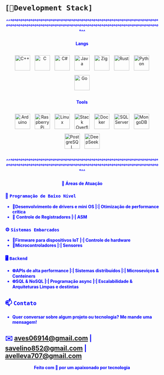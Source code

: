 # `[🔋Development Stack]`  
<div align="center">
    <h5><strong style="color: blue;">^^°º°º°º°º°º°º°º°º°º°º°º°º°º°º°º°º°º°º°º°º°º°º°º°º°º°º°º°º°º°º°º°º°º°º°º°º°º°º°º°º°º°º°º°º°º°º°º°º°º°º°º°º°º°º°º°º°º°º°º°º°º°º°º°º°º°º°º°º°º°º°º°º°º°º°^^</strong></h5>
</div>
<div align="center">
    <h4><strong style="color: blue;">Langs</strong></h4>
</div>
<div align="center">
    <div style="display: flex; flex-wrap: wrap; justify-content: center; gap: 15px; margin: 30px 0;">
        <!-- Tecnologias existentes -->
        <a href="https://isocpp.org/" target="_blank" title="C++">
            <img src="https://upload.wikimedia.org/wikipedia/commons/thumb/1/18/ISO_C%2B%2B_Logo.svg/1822px-ISO_C%2B%2B_Logo.svg.png" alt="C++" width="50" height="50">
        </a>
        <a href="https://www.iso.org/standard/74528.html" target="_blank" title="C">
            <img src="https://upload.wikimedia.org/wikipedia/commons/thumb/1/18/C_Programming_Language.svg/926px-C_Programming_Language.svg.png" alt="C" width="50" height="50">
        </a>
        <a href="https://dotnet.microsoft.com/" target="_blank" title="C#">
            <img src="https://upload.wikimedia.org/wikipedia/commons/thumb/b/bd/Logo_C_sharp.svg/1820px-Logo_C_sharp.svg.png" alt="C#" width="50" height="50">
        </a>
        <a href="https://www.java.com/" target="_blank" title="Java">
            <img src="https://scoop-cms.s3-eu-west-1.amazonaws.com/55e853c7ca2f3a596c8b4568/java-mascot-min.png" alt="Java" width="50" height="50">
        </a>
        <a href="https://ziglang.org/" target="_blank" title="Zig">
            <img src="https://external-preview.redd.it/y4-t25rhGrPV_cKLCxt3qNnO8fR_ciqZBJBF8nhclCs.jpg?width=1080&crop=smart&auto=webp&s=600773580c665cb37a933bd415ecd7f459efbd5f" alt="Zig" width="50" height="50">
        </a>
        <a href="https://www.rust-lang.org/" target="_blank" title="Rust">
            <img src="https://e7.pngegg.com/pngimages/114/914/png-clipart-rust-programming-language-logo-machine-learning-haskell-crab-animals-cartoon.png" alt="Rust" width="50" height="50">
        </a>
        <a href="https://www.python.org/" target="_blank" title="Python">
            <img src="https://upload.wikimedia.org/wikipedia/commons/thumb/0/0a/Python.svg/1200px-Python.svg.png" alt="Python" width="50" height="50">
        </a>
        <a href="https://go.dev/" target="_blank" title="Go">
            <img src="https://iconlogovector.com/uploads/images/2024/04/lg-6619d74e0c9e1-GO-Golang.webp" alt="Go" width="50" height="50">
        </a>
    </div>
</div>
<div align="center">
    <h4><strong style="color: blue;">Tools</strong></h4>
</div>
<div align="center">
    <div style="display: flex; flex-wrap: wrap; justify-content: center; gap: 15px; margin: 30px 0;">
        <!-- Tecnologias existentes -->
        <a href="https://www.arduino.cc/" target="_blank" title="Arduino">
            <img src="https://upload.wikimedia.org/wikipedia/commons/8/87/Arduino_Logo.svg" alt="Arduino" width="50" height="50">
        </a>
        <a href="https://www.raspberrypi.org/" target="_blank" title="Raspberry Pi">
            <img src="https://upload.wikimedia.org/wikipedia/en/thumb/c/cb/Raspberry_Pi_Logo.svg/1920px-Raspberry_Pi_Logo.svg.png" alt="Raspberry Pi" width="50" height="50">
        </a>
        <a href="https://www.linux.org/" target="_blank" title="Linux">
            <img src="https://upload.wikimedia.org/wikipedia/commons/a/af/Tux.png" alt="Linux" width="50" height="50">
        </a>
        <a href="https://stackoverflow.com/" target="_blank" title="Stack Overflow">
            <img src="https://upload.wikimedia.org/wikipedia/commons/e/ef/Stack_Overflow_icon.svg" alt="Stack Overflow" width="50" height="50">
        </a>
        <a href="https://www.docker.com/" target="_blank" title="Docker">
            <img src="https://miro.medium.com/1*SJryNEZi8mugN4guNayofw.png" alt="Docker" width="50" height="50">
        </a>
        <a href="https://www.microsoft.com/sql-server/" target="_blank" title="SQL Server">
            <img src="https://lirp.cdn-website.com/9e5fcf4a/dms3rep/multi/opt/SQL-Server-Logo-640w.jpg" alt="SQL Server" width="50" height="50">
        </a>
        <a href="https://www.mongodb.com/" target="_blank" title="MongoDB">
            <img src="https://www.mongodb.com/assets/images/global/leaf.png" alt="MongoDB" width="50" height="50">
        </a>
        <a href="https://www.postgresql.org/" target="_blank" title="PostgreSQL">
            <img src="https://www.postgresql.org/media/img/about/press/elephant.png" alt="PostgreSQL" width="50" height="50">
        </a>
        <a href="https://www.deepseek.com/" target="_blank" title="DeepSeek">
            <img src="https://alice.dev/wp-content/uploads/2025/01/deepseek-ai-icon-seeklogo.png" alt="DeepSeek" width="50" height="50">
        </a>
    </div>
</div>
<div align="center">
    <h5><strong style="color: blue;">^^°º°º°º°º°º°º°º°º°º°º°º°º°º°º°º°º°º°º°º°º°º°º°º°º°º°º°º°º°º°º°º°º°º°º°º°º°º°º°º°º°º°º°º°º°º°º°º°º°º°º°º°º°º°º°º°º°º°º°º°º°º°º°º°º°º°º°º°º°º°º°º°º°º°º°^^</strong></h5>
</div>

<div align="center"><h4><strong style="color: blue;"><p>🎯 Áreas de Atuação</p></h4></div>

### 🔧 `Programação de Baixo Nível` 
- 🔹Desenvolvimento de drivers e mini OS |:| Otimização de performance crítica
- 🔹 Controle de Registradores |:| ASM
### ⚙️ `Sistemas Embarcados`  
- 🔺Firmware para dispositivos IoT |:| Controle de hardware
- 🔺Microcontroladores |:| Sensores
### 🖥️ `Backend`  
- 🌐APIs de alta performance |:| Sistemas distribuídos |:| Microseviços & Conteiners
- 🌐SQL & NoSQL |:| Programação async |:| Escalabilidade & Arquiteturas Limpas e destintas
## 📫 `Contato`
-  Quer conversar sobre algum projeto ou tecnologia? Me mande uma mensagem!  

✉️ [aves06914@gmail.com](mailto:aves06914@gmail.com)  | [savelino852@gmail.com](mailto:savelino852@gmail.com) | avelleva707@gmail.com
---
<p align="center">Feito com 💙 por um apaixonado por tecnologia</p>
